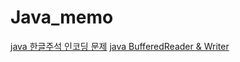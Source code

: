 # Java_memo

[java 한글주석 인코딩 문제](https://yangjae.tistory.com/75)
[java BufferedReader & Writer](https://m.blog.naver.com/ka28/221850826909)
